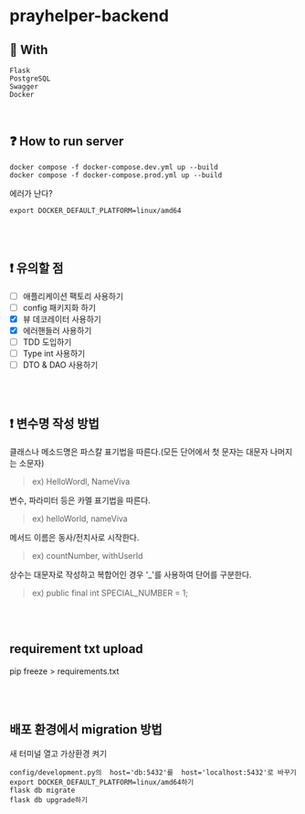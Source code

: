 # prayhelper-backend

## 🌿 With 
```
Flask
PostgreSQL
Swagger
Docker
```
<br />

## ❓ How to run server
```
docker compose -f docker-compose.dev.yml up --build
docker compose -f docker-compose.prod.yml up --build
```
에러가 난다? 
```
export DOCKER_DEFAULT_PLATFORM=linux/amd64
``` 


<br /><br />
## ❗️ 유의할 점
- [ ] 애플리케이션 팩토리 사용하기
- [ ] config 패키지화 하기
- [X] 뷰 데코레이터 사용하기 
- [X] 에러핸들러 사용하기
- [ ] TDD 도입하기
- [ ] Type int 사용하기
- [ ] DTO & DAO 사용하기

<br /><br />
## ❗️ 변수명 작성 방법
클래스나 메소드명은 파스칼 표기법을 따른다.(모든 단어에서 첫 문자는 대문자 나머지는 소문자)
> ex) HelloWordl, NameViva

변수, 파라미터 등은 카멜 표기법을 따른다.
> ex) helloWorld, nameViva

메서드 이름은 동사/전치사로 시작한다.
> ex) countNumber, withUserId

상수는 대문자로 작성하고 복합어인 경우 '_'를 사용하여 단어를 구분한다.
> ex) public final int SPECIAL_NUMBER = 1;

<br /><br />
## requirement txt upload
pip freeze > requirements.txt

<br /><br />

## 배포 환경에서 migration 방법
새 터미널 열고 가상환경 켜기 
```
config/development.py의  host='db:5432'를  host='localhost:5432'로 바꾸기
export DOCKER_DEFAULT_PLATFORM=linux/amd64하기 
flask db migrate
flask db upgrade하기 
```
